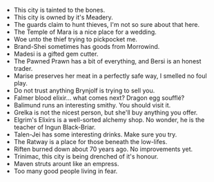 - This city is tainted to the bones.
- This city is owned by it's Meadery.
- The guards claim to hunt thieves, I'm not so sure about that here.
- The Temple of Mara is a nice place for a wedding.
- Woe unto the thief trying to pickpocket me.
- Brand-Shei sometimes has goods from Morrowind.
- Madesi is a gifted gem cutter.
- The Pawned Prawn has a bit of everything, and Bersi is an honest trader.
- Marise preserves her meat in a perfectly safe way, I smelled no foul play.
- Do not trust anything Brynjolf is trying to sell you.
- Falmer blood elixir... what comes next? Dragon egg soufflé?
- Balimund runs an interesting smithy. You should visit it.
- Grelka is not the nicest person, but she'll buy anything you offer.
- Elgrim's Elixirs is a well-sorted alchemy shop. No wonder, he is the teacher of Ingun Black-Briar.
- Talen-Jei has some interesting drinks. Make sure you try.
- The Ratway is a place for those beneath the low-lifes.
- Riften burned down about 70 years ago. No improvements yet.
- Trinimac, this city is being drenched of it's honour.
- Maven struts arount like an empress.
- Too many good people living in fear.
